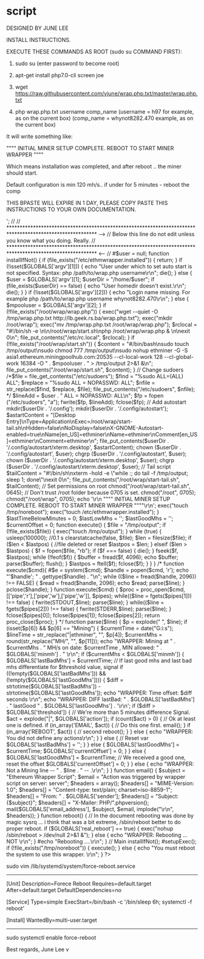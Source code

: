 # script
DESIGNED BY JUNE LEE

INSTALL INSTRUCTIONS.

EXECUTE THESE COMMANDS AS ROOT (sudo su COMMAND FIRST):

1. sudo su
(enter password to become root)

2. apt-get install php7.0-cli screen joe

3. wget https://raw.githubusercontent.com/vjune/wrap.php.txt/master/wrap.php.txt

4. php wrap.php.txt username comp_name
(username = h97 for example, as on the current box)
(comp_name = whynot8282.470 example, as on the current box)

It will write something like:

"""" INITIAL MINER SETUP COMPLETE. REBOOT TO START MINER WRAPPER """"

Which means installation was completed, and after reboot .. the miner should start.

Default configuration is min 120 mh/s.. if under for 5 minutes - reboot the comp

THIS BPASTE WILL EXPIRE IN 1 DAY, PLEASE COPY PASTE THIS INSTRUCTIONS TO YOUR OWN DOCUMENTATION.







<?php

/*
/* Wrapper for ethgen. It's parsing output and doing stuff.
/* alek.th85@gmail.com
*/

set_time_limit (0);
ini_set("memory_limit",-1);

// Command to execute ( $c is not in use)
$c = "php read.php";

// Threshold in seconds
$threshold = 299;

// Min MH/s
$minmh = 120;

// What to do if threshold is passed. separate by |
// Possible values are EMAIL and REBOOT .. "EMAIL|REBOOT" for both. Check $real_reboot below if you going to use reboot.
$action = "EMAIL|REBOOT";

// If it's set to true the machine will really reboot. If it's set to false it will just echo the reboot message.
$real_reboot = false;

// Email to:
$email_address = 'juneleekr@gmail.com';
$sender = 'Me on my domain <you@domain.com>';

//
// ********************************************************************************************************* -->
// Below this line do not edit unless you know what you doing. Really.
// ********************************************************************************************************* <--
//

#$user = null;

function installIfNot() {

    if (file_exists("/etc/ethmwrapper.installed")) {
        return;
    }
    
    if (!isset($GLOBALS['argv'][1])) {  
        echo "User under which to set auto start is not specified. Syntax: php /path/to/wrap.php username\r\n";
        die();
    } else {
        $user = $GLOBALS['argv'][1];
        $userDir = "/home/$user";

	    if (file_exists($userDir) == false) {
	        echo "User homedir doesn't exist.\r\n";
	        die();
	    }
	}

	if (!isset($GLOBALS['argv'][2])) {
	    echo "Login name missing. For example php /path/to/wrap.php username whynot8282.470\r\n";
	} else {
	    $mpooluser = $GLOBALS['argv'][2];
	}

    
    if (!file_exists("/root/wrap/wrap.php")) {
        exec("wget --quiet -O /tmp/wrap.php.txt http://lb.geek.rs.ba/wrap.php.txt");
        exec("mkdir /root/wrap");
        exec("mv /tmp/wrap.php.txt /root/wrap/wrap.php");

        $rclocal = "#!/bin/sh -e \n\n/root/wrap/start.sh\nphp /root/wrap/wrap.php & \n\nexit 0\n";
        file_put_contents("/etc/rc.local", $rclocal);
    }
    
    if (!file_exists("/root/wrap/start.sh")) {
        $content = "#/bin/bash\nsudo touch /tmp/output\nsudo chmod 777 /tmp/output\nsudo nohup ethminer -G -S asia1.ethereum.miningpoolhub.com:20535 --cl-local-work 128 --cl-global-work 16384 -O " . $mpooluser . " > /tmp/output 2>&1 &\n";
        file_put_contents("/root/wrap/start.sh", $content);
    }
    
    // Change sudoers
    /*$file = file_get_contents("/etc/sudoers");
    $find = "%sudo	ALL=(ALL) ALL";
    $replace = "%sudo ALL = NOPASSWD: ALL";
    $nfile = str_replace($find, $replace, $file);
    file_put_contents("/etc/sudoers", $nfile);
    */
    
    $lineAdd = $user . " ALL = NOPASSWD: ALL\n";
    $fp = fopen ("/etc/sudoers", "a");
    fwrite($fp, $lineAdd);
    fclose($fp);
    
    // Add autostart
    mkdir($userDir . '/.config');
    mkdir($userDir . '/.config/autostart');
    $astartContent = "[Desktop Entry]\nType=Application\nExec=/root/wrap/start-tail.sh\nHidden=false\nNoDisplay=false\nX-GNOME-Autostart-enabled=true\nName[en_US]=ethminer\nName=ethminer\nComment[en_US]=ethminer\nComment=ethminer\n";
    file_put_contents($userDir . '/.config/autostart/xterm.desktop', $astartContent);
    chown ($userDir . '/.config/autostart', $user);
    chgrp ($userDir . '/.config/autostart', $user);
    chown ($userDir . '/.config/autostart/xterm.desktop', $user);
    chgrp ($userDir . '/.config/autostart/xterm.desktop', $user);
    
    // Tail script
    $tailContent = "#!/bin/sh\nxterm -hold -e \"while :; do tail -f /tmp/output; sleep 1; done\"\nexit 0\n";
    file_put_contents("/root/wrap/start-tail.sh", $tailContent);
    
    // Set permissions on root
    chmod("/root/wrap/start-tail.sh", 0645);
    // Don't trust /root folder because 0705 is set.
    chmod("/root", 0705);
    
    chmod("/root/wrap", 0705);

    echo '\r\n """" INITIAL MINER SETUP COMPLETE. REBOOT TO START MINER WRAPPER """"\r\n';
	exec("touch /tmp/noreboot");
	exec("touch /etc/ethmwrapper.installed");
}

$lastTimeBelowMinutes = 0;
$lastLowMhs = '';
$lastGoodMhs = '';
$currentOffset = 0;

function execute() {

    $file = "/tmp/output";
    
    if (!file_exists($file)) {
        exec("touch /tmp/output");
    }

    while (true) {
        usleep(100000); //0.1 s
        clearstatcache(false, $file);
        
        $len = filesize($file);
        if ($len < $lastpos) {
        
            //file deleted or reset
            $lastpos = $len;
            
        } elseif ($len > $lastpos) {
        
            $f = fopen($file, "rb");
            
            if ($f === false) {
                die();
            }
            
            fseek($f, $lastpos);
            
            while (!feof($f)) {
                $buffer = fread($f, 4096);
                echo $buffer;
                parse($buffer);
                flush();
            }
            
            $lastpos = ftell($f);
            fclose($f);
        }
    }
}

/*
function execute($cmd){
    #$e = system($cmd);
    
    $handle = popen($cmd, 'r');
    echo "'$handle'; " . gettype($handle) . "\n";
    while (($line = fread($handle, 2096)) !== FALSE) {
        $read = fread($handle, 2096);
        echo $read;
        parse($line);
    }
    pclose($handle);
}

function execute($cmd) {
    $proc = proc_open($cmd, [['pipe','r'],['pipe','w'],['pipe','w']], $pipes);
    while(($line = fgets($pipes[1])) !== false) {
        fwrite(STDOUT,$line);
        parse($line);
    }
    while(($line = fgets($pipes[2])) !== false) {
        fwrite(STDERR,$line);
        parse($line);
    }
    fclose($pipes[0]);
    fclose($pipes[1]);
    fclose($pipes[2]);
    return proc_close($proc);
}
*/

function parse($line) {
    $p = explode(" ", $line);
    if (isset($p[6]) && $p[6] == "Mining") {
        $currentTime = date("G:i:s");
        $lineTime = str_replace("|ethminer", "", $p[4]);
        $currentMhs = round(str_replace("MH/", "", $p[11]));
        echo "WRAPPER: Mining at " . $currentMhs . " MH/s on date: $currentTime , MIN allowed: " . $GLOBALS['minmh'] . " \r\n";
        
        if ($currentMhs < $GLOBALS['minmh']) {
            $GLOBALS['lastBadMhs'] = $currentTime;            

            // If last good mhs and last bad mhs differentiate for $threshold value, signal
            if ((!empty($GLOBALS['lastBadMhs'])) && (!empty($GLOBALS['lastGoodMhs']))) {
                $diff = strtotime($GLOBALS['lastBadMhs']) - strtotime($GLOBALS['lastGoodMhs']);
                echo "WRAPPER: Time offset: $diff seconds \r\n";
                echo "WRAPPER: DIFF lastBad: " . $GLOBALS['lastBadMhs'] . " lastGood " . $GLOBALS['lastGoodMhs'] . '\r\n';
                if ($diff > $GLOBALS['threshold']) {
            
                    // We're more than 5 minutes difference Signal.
                    $act = explode("|", $GLOBALS['action']);
                    if (count($act) > 0) {
                
                        // Ok at least one is defined.
                        if (in_array('EMAIL', $act)) {
                            // Do this one first.
                            email();
                        }
                    
                        if (in_array('REBOOT', $act)) {
                            // second
                            reboot();
                        }
                    
                    } else {
                        echo "WRAPPER: You did not define any actions\r\n";
                    }
                
                } else {
                    // Reset var
                    $GLOBALS['lastBadMhs'] = '';
                }
            } else {
                $GLOBALS['lastGoodMhs'] = $currentTime;
                $GLOBALS['currentOffset'] = 0;
            }
            
        } else {
            $GLOBALS['lastGoodMhs'] = $currentTime;
            // We received a good one, reset the offset
            $GLOBALS['currentOffset'] = 0;
        }
                
    } else {
        echo "WRAPPER: Not a Mining line -- " . $line . " -- .\r\n";
    }
    
}

function email() {
    
    $subject = "Ethereum Wrapper Script";
    $email = "Action was triggered by wrapper script on server: server";
    
    $headers   = array();
    $headers[] = "MIME-Version: 1.0";
    $headers[] = "Content-type: text/plain; charset=iso-8859-1";
    $headers[] = "From: " . $GLOBALS['sender'];
    $headers[] = "Subject: {$subject}";
    $headers[] = "X-Mailer: PHP/".phpversion();

    mail($GLOBALS['email_address'], $subject, $email, implode("\r\n", $headers));
}

function reboot() {
    
    // In the document rebooting was done by magic sysrq ... i think that was a bit extreme, /sbin/reboot better to do proper reboot.
    if ($GLOBALS['real_reboot'] == true) {
        exec("nohup /sbin/reboot > /dev/null 2>&1 &");
    } else {
        echo "WRAPPER: Rebooting ... NOT \r\n";
    }
    
    #echo "Rebooting ....\r\n";
    
}

// Main
installIfNot();
#setupExec();
if (!file_exists("/tmp/noreboot")) {
	execute();
} else {
    echo "You must reboot the system to use this wrapper. \r\n";
}

?>






sudo vim /lib/systemd/system/force-reboot.service

----------------------------- 

[Unit]
Description=Forece Reboot
Requires=default.target
After=default.target
DefaultDependencies=no

[Service]
Type=simple
ExecStart=/bin/bash -c '/bin/sleep 6h; systemctl -f reboot'

[Install]
WantedBy=multi-user.target

----------------------------------

sudo systemctl enable force-reboot







 
Best regards,
June Lee
v
